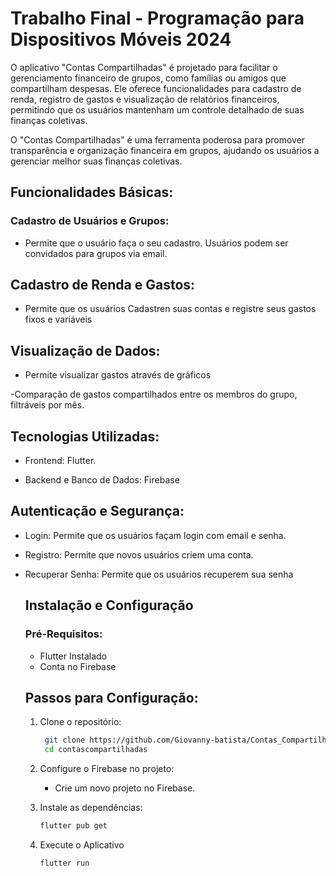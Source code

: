 # Trabalho Final - Programação para Dispositivos Móveis 2024

O aplicativo "Contas Compartilhadas" é projetado para facilitar o gerenciamento financeiro de grupos, como famílias ou amigos que compartilham despesas. Ele oferece funcionalidades para cadastro de renda, registro de gastos e visualização de relatórios financeiros, permitindo que os usuários mantenham um controle detalhado de suas finanças coletivas.

O "Contas Compartilhadas" é uma ferramenta poderosa para promover transparência e organização financeira em grupos, ajudando os usuários a gerenciar melhor suas finanças coletivas.

## Funcionalidades Básicas:

### Cadastro de Usuários e Grupos:
- Permite que o usuário faça o seu cadastro.
Usuários podem ser convidados para grupos via email.
## Cadastro de Renda e Gastos:
- Permite que os usuários Cadastren suas contas e registre seus gastos fixos e variáveis

## Visualização de Dados:
- Permite visualizar gastos através de gráficos
  
-Comparação de gastos compartilhados entre os membros do grupo, filtráveis por mês.

## Tecnologias Utilizadas:

- Frontend: Flutter.

- Backend e Banco de Dados: Firebase

## Autenticação e Segurança:
- Login: Permite que os usuários façam login com email e senha.
- Registro: Permite que novos usuários criem uma conta.
- Recuperar Senha: Permite que os usuários recuperem sua senha

  ## Instalação e Configuração

  ### Pré-Requisitos:
  - Flutter Instalado
  - Conta no Firebase

  ## Passos para Configuração:
  1. Clone o repositório:
     ```bash
      git clone https://github.com/Giovanny-batista/Contas_Compartilhadas.git
      cd contascompartilhadas
     
  2. Configure o Firebase no projeto:
     - Crie um novo projeto no Firebase.

  3. Instale as dependências:
     ```bash
     flutter pub get

  4. Execute o Aplicativo
     ```bash
     flutter run
